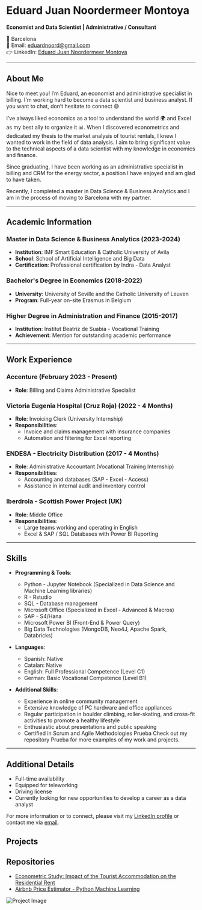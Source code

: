 # Eduard Juan Noordermeer Montoya

**Economist and Data Scientist | Administrative / Consultant**

📍 Barcelona  
📧 Email: [eduardnoord@gmail.com](mailto:eduardnoord@gmail.com)  
👉 LinkedIn: [Eduard Juan Noordermeer Montoya](https://www.linkedin.com/in/eduard-juan-noordermeer-montoya-513179107/)    

---

## About Me

Nice to meet you! I’m Eduard, an economist and administrative specialist in billing. I'm working hard to become a data scientist and business analyst. If you want to chat, don’t hesitate to connect 😄

I’ve always liked economics as a tool to understand the world 🌍 and Excel as my best ally to organize it 📊. When I discovered econometrics and dedicated my thesis to the market analysis of tourist rentals, I knew I wanted to work in the field of data analysis. I aim to bring significant value to the technical aspects of a data scientist with my knowledge in economics and finance.

Since graduating, I have been working as an administrative specialist in billing and CRM for the energy sector, a position I have enjoyed and am glad to have taken.

Recently, I completed a master in Data Science & Business Analytics and I am in the process of moving to Barcelona with my partner.

---

## Academic Information

### Master in Data Science & Business Analytics (2023-2024)
- **Institution**: IMF Smart Education & Catholic University of Avila
- **School**: School of Artificial Intelligence and Big Data
- **Certification**: Professional certification by Indra - Data Analyst

### Bachelor's Degree in Economics (2018-2022)
- **University**: University of Seville and the Catholic University of Leuven
- **Program**: Full-year on-site Erasmus in Belgium

### Higher Degree in Administration and Finance (2015-2017)
- **Institution**: Institut Beatriz de Suabia - Vocational Training
- **Achievement**: Mention for outstanding academic performance

---

## Work Experience

### Accenture (February 2023 - Present)
- **Role**: Billing and Claims Administrative Specialist

### Victoria Eugenia Hospital (Cruz Roja) (2022 - 4 Months)
- **Role**: Invoicing Clerk (University Internship)
- **Responsibilities**:
  - Invoice and claims management with insurance companies
  - Automation and filtering for Excel reporting

### ENDESA - Electricity Distribution (2017 - 4 Months)
- **Role**: Administrative Accountant (Vocational Training Internship)
- **Responsibilities**:
  - Accounting and databases (SAP - Excel - Access)
  - Assistance in internal audit and inventory control

### Iberdrola - Scottish Power Project (UK)
- **Role**: Middle Office
- **Responsibilities**:
  - Large teams working and operating in English
  - Excel & SAP / SQL Databases with Power BI Reporting

---

## Skills

- **Programming & Tools**:
  - Python - Jupyter Notebook (Specialized in Data Science and Machine Learning libraries)
  - R - Rstudio
  - SQL - Database management
  - Microsoft Office (Specialized in Excel - Advanced & Macros)
  - SAP - S4/Hana
  - Microsoft Power BI (Front-End & Power Query)
  - Big Data Technologies (MongoDB, Neo4J, Apache Spark, Databricks)

- **Languages**:
  - Spanish: Native
  - Catalan: Native
  - English: Full Professional Competence (Level C1)
  - German: Basic Vocational Competence (Level B1)

- **Additional Skills**:
  - Experience in online community management
  - Extensive knowledge of PC hardware and office appliances
  - Regular participation in boulder climbing, roller-skating, and cross-fit activities to promote a healthy lifestyle
  - Enthusiastic about presentations and public speaking
  - Certified in Scrum and Agile Methodologies
Prueba
Check out my repository Prueba for more examples of my work and projects.
---

## Additional Details

- Full-time availability
- Equipped for teleworking
- Driving license
- Currently looking for new opportunities to develop a career as a data analyst

For more information or to connect, please visit my [LinkedIn profile](https://www.linkedin.com/in/eduard-juan-noordermeer-montoya-513179107/) or contact me via [email](mailto:eduardnoord@gmail.com).
## Projects
## Repositories
- [Econometric Study: Impact of the Tourist Accommodation on the Residential Rent](https://github.com/EduardNoord/Econometric-study.-Impact-of-the-tourist-accommodation-on-the-residential-rent)
- [Airbnb Price Estimator - Python Machine Learning](https://github.com/EduardNoord/Airbnb-price-estimator---Python-Machine-Learning)

![Project Image](https://via.placeholder.com/600x400.png?text=Project+Image)
<!--
**EduardNoord/EduardNoord** is a ✨ _special_ ✨ repository because its `README.md` (this file) appears on your GitHub profile.

Here are some ideas to get you started:

- 🔭 I’m currently working on ...
- 🌱 I’m currently learning ...
- 👯 I’m looking to collaborate on ...
- 🤔 I’m looking for help with ...
- 💬 Ask me about ...
- 📫 How to reach me: ...
- 😄 Pronouns: ...
- ⚡ Fun fact: ...
-->
